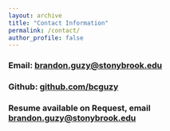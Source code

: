 ```yaml
---
layout: archive
title: "Contact Information"
permalink: /contact/
author_profile: false
---
```

 
### Email: [brandon.guzy@stonybrook.edu](mailto:brandon.guzy@stonybrook.edu)  
### Github: [github.com/bcguzy](https://github.com/bcguzy)
### Resume available on Request, email [brandon.guzy@stonybrook.edu](mailto:brandon.guzy@stonybrook.edu)  
